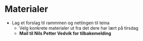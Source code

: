 # Materialer
- Lag et forslag til rammmen og nettingen til teina
  - Velg konkrete materialer ut fra det dere har lært på tirsdag
  - **Mail til Nils Petter Vedvik for tilbakemelding**
  